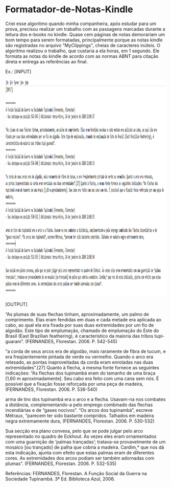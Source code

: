# Formatador-de-Notas-Kindle

Criei esse algoritmo quando minha companheira, após estudar para um prova, precisou realizar um trabalho com as passagens marcadas durante a leitura dos e-books no kindle. Quase cem páginas de notas demorariam um bom tempo para serem formatadas, principalmente porque as notas kindle são registradas no arquivo "MyClippings", cheias de caracteres inúteis. O algoritmo realizou o trabalho, que custaria a ela horas, em 1 segundo. 
Ele formata as notas do kindle de acordo com as normas ABNT para citação direta e entrega as referências ao final.


Ex.:
[INPUT]

<img width="700" height="680" src="exemplo kindle notas.png">

[OUTPUT]

“As plumas de suas flechas tinham, aproximadamente, um palmo de comprimento. Elas eram fendidas em duas e cada metade era aplicada ao cabo, ao qual ela era fixada por suas duas extremidades por um fio de algodão. Este tipo de emplumação, chamado de emplumação do Este do Brasil (East Brazilian feathering), é característico da maioria das tribos tupi-guarani”. (FERNANDES, Florestan. 2006. P. 542-545)


 “a corda de seus arcos era de algodão, mais raramente de fibra de tucum, e era freqüentemente pintada de verde ou vermelho. Quando o arco era retesado, as pontas inaproveitadas da corda eram enroladas nas duas extremidades”.[27] Quanto à flecha, a mesma fonte fornece as seguintes indicações: “As flechas dos tupinambá eram do tamanho de uma braça [1,60 m aproximadamente]. Seu cabo era feito com uma cana sem nós. É possível que a fixação fosse reforçada por uma peça de madeira, (FERNANDES, Florestan. 2006. P. 536-540)


 arma de tiro dos tupinambá era o arco e a flecha. Usavam-na nos combates a distância, complementando-a pelo emprego combinado das flechas incendiárias e de “gases nocivos”. “Os arcos dos tupinambá”, escreve Métraux, “parecem ter sido bastante compridos. Talhados em madeira negra extremamente dura, (FERNANDES, Florestan. 2006. P. 530-532)


 Sua secção era plano convexa, pelo que se pode julgar pelo arco representado no quadro de Eckhout. Às vezes eles eram ornamentados com uma guarnição de ‘palmas trançadas’; tratava-se provavelmente de um mosaico [ou trançado] de palha que cobria a madeira. Cardim,* que nos dá esta indicação, ajunta com efeito que estas palmas eram de diferentes cores. As extremidades dos arcos podiam ser também adornadas com plumas”. (FERNANDES, Florestan. 2006. P. 532-535)


Referências:
FERNANDES, Florestan. A Função Social da Guerra na Sociedade Tupinambá. 3ª Ed. Biblioteca Azul, 2006.
